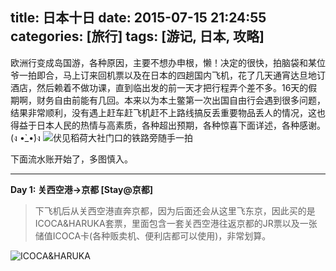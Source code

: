 title: 日本十日
date: 2015-07-15 21:24:55
categories: [旅行]
tags: [游记, 日本, 攻略]
---
欧洲行变成岛国游，各种原因，主要不想办申根，懒！决定的很快，拍脑袋和某位爷一拍即合，马上订来回机票以及在日本的四趟国内飞机，花了几天通宵达旦地订酒店，然后赖着不做功课，直到临出发的前一天才把行程弄个差不多。16天的假期啊，财务自由前能有几回。本来以为本土鳖第一次出国自由行会遇到很多问题，结果非常顺利，没有遇上赶车赶飞机赶不上路线搞反丢重要物品丢人的情况，这也得益于日本人民的热情与高素质，各种超出预期，各种惊喜下面详述，各种感谢。(ง •̀_•́)ง
![伏见稻荷大社门口的铁路旁随手一拍](http://7xkerz.com1.z0.glb.clouddn.com/IMG_20150604_114809.jpg)

下面流水账开始了，多图慎入。

<!--more-->

---

**Day 1: 关西空港->京都 [Stay@京都]**
> 下飞机后从关西空港直奔京都，因为后面还会从这里飞东京，因此买的是ICOCA&HARUKA套票，里面包含一套关西空港往返京都的JR票以及一张储值ICOCA卡(各种贩卖机、便利店都可以使用)，非常划算。

![ICOCA&HARUKA](http://7xkerz.com1.z0.glb.clouddn.com/IMG_20150603_164917.jpg)



